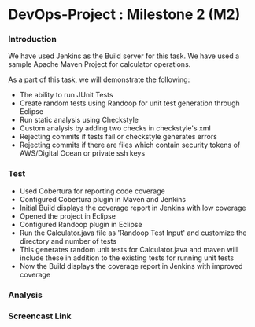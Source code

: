 # DevOps-Project : Milestone 2 (M2)

### Introduction ###
We have used Jenkins as the Build server for this task. We have used a sample Apache Maven Project for calculator operations. 

As a part of this task, we will demonstrate the following:
* The ability to run JUnit Tests 
* Create random tests using Randoop for unit test generation through Eclipse
* Run static analysis using Checkstyle
* Custom analysis by adding two checks in checkstyle's xml
* Rejecting commits if tests fail or checkstyle generates errors
* Rejecting commits if there are files which contain security tokens of AWS/Digital Ocean or private ssh keys

### Test ###
* Used Cobertura for reporting code coverage
* Configured Cobertura plugin in Maven and Jenkins
* Initial Build displays the coverage report in Jenkins with low coverage
* Opened the project in Eclipse
* Configured Randoop plugin in Eclipse
* Run the Calculator.java file as 'Randoop Test Input' and customize the directory and number of tests
* This generates random unit tests for Calculator.java and maven will include these in addition to the existing tests for running unit tests
* Now the Build displays the coverage report in Jenkins with improved coverage

### Analysis ###

### Screencast Link ###
